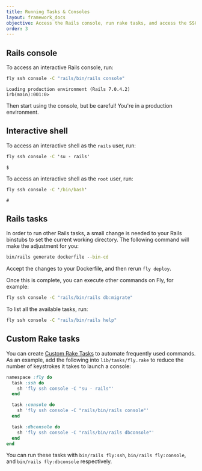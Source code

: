 ```yaml
---
title: Running Tasks & Consoles
layout: framework_docs
objective: Access the Rails console, run rake tasks, and access the SSH shell of a running Rails application with these one-liners.
order: 3
---
```


## Rails console

To access an interactive Rails console, run:

```cmd
fly ssh console -C "rails/bin/rails console"
```
```output
Loading production environment (Rails 7.0.4.2)
irb(main):001:0>
```

Then start using the console, but be careful! You're in a production environment.

## Interactive shell

To access an interactive shell as the `rails` user, run:

```cmd
fly ssh console -C 'su - rails'
```
```output
$
```

To access an interactive shell as the `root` user, run:

```cmd
fly ssh console -C '/bin/bash'
```
```output
#
```

## Rails tasks

In order to run other Rails tasks, a small change is needed to your Rails
binstubs to set the current working directory.  The following command will
make the adjustment for you:

```cmd
bin/rails generate dockerfile --bin-cd
```

Accept the changes to your Dockerfile, and then rerun `fly deploy`.

Once this is complete, you can execute other commands on Fly, for example:

```cmd
fly ssh console -C "rails/bin/rails db:migrate"
```

To list all the available tasks, run:

```cmd
fly ssh console -C "rails/bin/rails help"
```

## Custom Rake tasks

You can create [Custom Rake Tasks](https://community.fly.io/) to
automate frequently used commands.  As an example, add the
following into `lib/tasks/fly.rake` to reduce the number of
keystrokes it takes to launch a console:

```ruby
namespace :fly do
  task :ssh do
    sh 'fly ssh console -C "su - rails"'
  end

  task :console do
    sh 'fly ssh console -C "rails/bin/rails console"'
  end

  task :dbconsole do
    sh 'fly ssh console -C "rails/bin/rails dbconsole"'
  end
end
```

You can run these tasks with `bin/rails fly:ssh`, `bin/rails fly:console`,
and `bin/rails fly:dbconsole` respectively.

